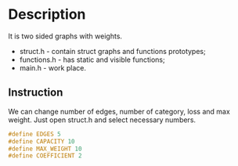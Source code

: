 # Description
It is two sided graphs with weights.
* struct.h - contain struct graphs and functions prototypes;
* functions.h - has static and visible functions;
* main.h - work place.
## Instruction
We can change number of edges, number of category, loss and max weight. Just open struct.h and select necessary numbers.
```c
#define EDGES 5
#define CAPACITY 10
#define MAX_WEIGHT 10
#define COEFFICIENT 2
```
